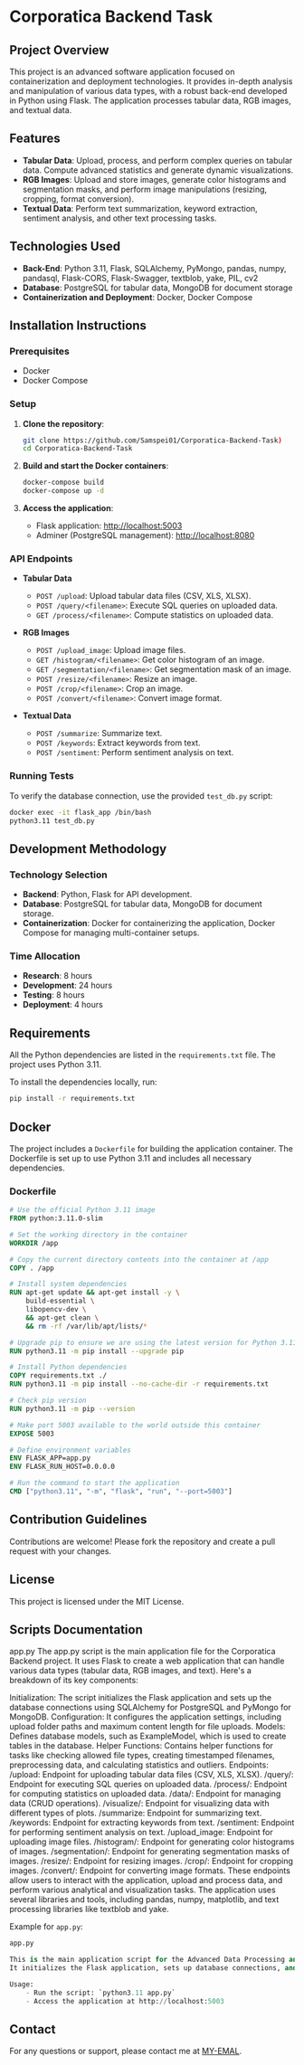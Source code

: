 # Corporatica Backend Task

## Project Overview

This project is an advanced software application focused on containerization and deployment technologies. It provides in-depth analysis and manipulation of various data types, with a robust back-end developed in Python using Flask. The application processes tabular data, RGB images, and textual data.

## Features

- **Tabular Data**: Upload, process, and perform complex queries on tabular data. Compute advanced statistics and generate dynamic visualizations.
- **RGB Images**: Upload and store images, generate color histograms and segmentation masks, and perform image manipulations (resizing, cropping, format conversion).
- **Textual Data**: Perform text summarization, keyword extraction, sentiment analysis, and other text processing tasks.

## Technologies Used

- **Back-End**: Python 3.11, Flask, SQLAlchemy, PyMongo, pandas, numpy, pandasql, Flask-CORS, Flask-Swagger, textblob, yake, PIL, cv2
- **Database**: PostgreSQL for tabular data, MongoDB for document storage
- **Containerization and Deployment**: Docker, Docker Compose

## Installation Instructions

### Prerequisites

- Docker
- Docker Compose

### Setup

1. **Clone the repository**:
    ```sh
    git clone https://github.com/Samspei01/Corporatica-Backend-Task)
    cd Corporatica-Backend-Task
    ```

2. **Build and start the Docker containers**:
    ```sh
    docker-compose build
    docker-compose up -d
    ```

3. **Access the application**:
    - Flask application: [http://localhost:5003](http://localhost:5003)
    - Adminer (PostgreSQL management): [http://localhost:8080](http://localhost:8080)


### API Endpoints

- **Tabular Data**
    - `POST /upload`: Upload tabular data files (CSV, XLS, XLSX).
    - `POST /query/<filename>`: Execute SQL queries on uploaded data.
    - `GET /process/<filename>`: Compute statistics on uploaded data.

- **RGB Images**
    - `POST /upload_image`: Upload image files.
    - `GET /histogram/<filename>`: Get color histogram of an image.
    - `GET /segmentation/<filename>`: Get segmentation mask of an image.
    - `POST /resize/<filename>`: Resize an image.
    - `POST /crop/<filename>`: Crop an image.
    - `POST /convert/<filename>`: Convert image format.

- **Textual Data**
    - `POST /summarize`: Summarize text.
    - `POST /keywords`: Extract keywords from text.
    - `POST /sentiment`: Perform sentiment analysis on text.

### Running Tests

To verify the database connection, use the provided `test_db.py` script:
```sh
docker exec -it flask_app /bin/bash
python3.11 test_db.py
```

## Development Methodology

### Technology Selection

- **Backend**: Python, Flask for API development.
- **Database**: PostgreSQL for tabular data, MongoDB for document storage.
- **Containerization**: Docker for containerizing the application, Docker Compose for managing multi-container setups.

### Time Allocation

- **Research**: 8 hours
- **Development**: 24 hours
- **Testing**: 8 hours
- **Deployment**: 4 hours

## Requirements

All the Python dependencies are listed in the `requirements.txt` file. The project uses Python 3.11.

To install the dependencies locally, run:
```sh
pip install -r requirements.txt
```

## Docker

The project includes a `Dockerfile` for building the application container. The Dockerfile is set up to use Python 3.11 and includes all necessary dependencies.

### Dockerfile
```dockerfile
# Use the official Python 3.11 image
FROM python:3.11.0-slim

# Set the working directory in the container
WORKDIR /app

# Copy the current directory contents into the container at /app
COPY . /app

# Install system dependencies
RUN apt-get update && apt-get install -y \
    build-essential \
    libopencv-dev \
    && apt-get clean \
    && rm -rf /var/lib/apt/lists/*

# Upgrade pip to ensure we are using the latest version for Python 3.11
RUN python3.11 -m pip install --upgrade pip

# Install Python dependencies
COPY requirements.txt ./
RUN python3.11 -m pip install --no-cache-dir -r requirements.txt

# Check pip version
RUN python3.11 -m pip --version

# Make port 5003 available to the world outside this container
EXPOSE 5003

# Define environment variables
ENV FLASK_APP=app.py
ENV FLASK_RUN_HOST=0.0.0.0

# Run the command to start the application
CMD ["python3.11", "-m", "flask", "run", "--port=5003"]

```

## Contribution Guidelines

Contributions are welcome! Please fork the repository and create a pull request with your changes.

## License

This project is licensed under the MIT License.

## Scripts Documentation
app.py
The app.py script is the main application file for the Corporatica Backend project. It uses Flask to create a web application that can handle various data types (tabular data, RGB images, and text). Here's a breakdown of its key components:

Initialization: The script initializes the Flask application and sets up the database connections using SQLAlchemy for PostgreSQL and PyMongo for MongoDB.
Configuration: It configures the application settings, including upload folder paths and maximum content length for file uploads.
Models: Defines database models, such as ExampleModel, which is used to create tables in the database.
Helper Functions: Contains helper functions for tasks like checking allowed file types, creating timestamped filenames, preprocessing data, and calculating statistics and outliers.
Endpoints:
/upload: Endpoint for uploading tabular data files (CSV, XLS, XLSX).
/query/<filename>: Endpoint for executing SQL queries on uploaded data.
/process/<filename>: Endpoint for computing statistics on uploaded data.
/data/<filename>: Endpoint for managing data (CRUD operations).
/visualize/<filename>: Endpoint for visualizing data with different types of plots.
/summarize: Endpoint for summarizing text.
/keywords: Endpoint for extracting keywords from text.
/sentiment: Endpoint for performing sentiment analysis on text.
/upload_image: Endpoint for uploading image files.
/histogram/<filename>: Endpoint for generating color histograms of images.
/segmentation/<filename>: Endpoint for generating segmentation masks of images.
/resize/<filename>: Endpoint for resizing images.
/crop/<filename>: Endpoint for cropping images.
/convert/<filename>: Endpoint for converting image formats.
These endpoints allow users to interact with the application, upload and process data, and perform various analytical and visualization tasks. The application uses several libraries and tools, including pandas, numpy, matplotlib, and text processing libraries like textblob and yake.

Example for `app.py`:

```python
app.py

This is the main application script for the Advanced Data Processing and Analysis Application.
It initializes the Flask application, sets up database connections, and defines various API endpoints for handling tabular data, RGB images, and textual data.

Usage:
    - Run the script: `python3.11 app.py`
    - Access the application at http://localhost:5003
```

## Contact
For any questions or support, please contact me at [MY-EMAL](abdosaaed749@gmail.com).
